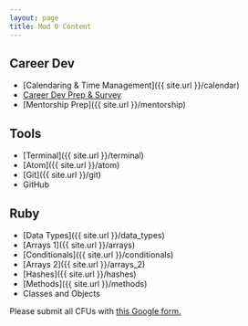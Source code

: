 ```yaml
---
layout: page
title: Mod 0 Content
---
```


## Career Dev

* [Calendaring & Time Management]({{ site.url }}/calendar)
* [Career Dev Prep & Survey](https://careerdev.turing.edu/module-1-prework/index)
* [Mentorship Prep]({{ site.url }}/mentorship)

## Tools

* [Terminal]({{ site.url }}/terminal)
* [Atom]({{ site.url }}/atom)
* [Git]({{ site.url }}/git)
* GitHub

## Ruby

* [Data Types]({{ site.url }}/data_types)
* [Arrays 1]({{ site.url }}/arrays)
* [Conditionals]({{ site.url }}/conditionals)
* [Arrays 2]({{ site.url }}/arrays_2)
* [Hashes]({{ site.url }}/hashes)
* [Methods]({{ site.url }}/methods)
* Classes and Objects

Please submit all CFUs with [this Google form.](https://forms.gle/NnyAMpJt9EALvKJk9)